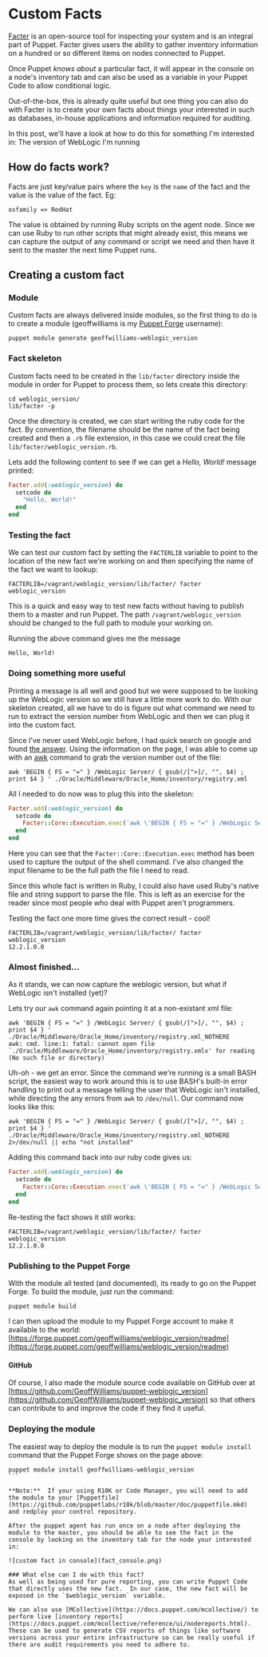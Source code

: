 # Custom Facts
[Facter](https://docs.puppet.com/facter/latest/) is an open-source tool for inspecting your system and is an integral part of Puppet.  Facter gives users the ability to gather inventory information on a hundred or so different items on nodes connected to Puppet.

Once Puppet *knows about* a particular fact, it will appear in the console on a node's inventory tab and can also be used as a variable in your Puppet Code to allow conditional logic.

Out-of-the-box, this is already quite useful but one thing you can also do with Facter is to create your own facts about things your interested in such as databases, in-house applications and information required for auditing.

In this post, we'll have a look at how to do this for something I'm interested in:  The version of WebLogic I'm running

## How do facts work?
Facts are just key/value pairs where the `key` is the `name` of the fact and the value is the value of the fact.  Eg:
```
osfamily => RedHat
```

The value is obtained by running Ruby scripts on the agent node.  Since we can use Ruby to run other scripts that might already exist, this means we can capture the output of any command or script we need and then have it sent to the master the next time Puppet runs.

## Creating a custom fact

### Module
Custom facts are always delivered inside modules, so the first thing to do is to create a module (geoffwilliams is my [Puppet Forge](https://forge.puppet.com/) username):
```shell
puppet module generate geoffwilliams-weblogic_version
```

### Fact skeleton
Custom facts need to be created in the `lib/facter` directory inside the module in order for Puppet to process them, so lets create this directory:

```shell
cd weblogic_version/
lib/facter -p
```

Once the directory is created, we can start writing the ruby code for the fact.  By convention, the filename should be the name of the fact being created and then a `.rb` file extension, in this case we could creat the file `lib/facter/weblogic_version.rb`.

Lets add the following content to see if we can get a *Hello, World!* message printed:
```ruby
Facter.add(:weblogic_version) do
  setcode do
    "Hello, World!"
  end
end
```

### Testing the fact
We can test our custom fact by setting the `FACTERLIB` variable to point to the location of the new fact we're working on and then specifying the name of the fact we want to lookup:

```shell
FACTERLIB=/vagrant/weblogic_version/lib/facter/ facter  weblogic_version
```

This is a quick and easy way to test new facts without having to publish them to a master and run Puppet.  The path `/vagrant/weblogic_version` should be changed to the full path to module your working on.

Running the above command gives me the message
```
Hello, World!
```

### Doing something more useful
Printing a message is all well and good but we were supposed to be looking up the WebLogic version so we still have a little more work to do.  With our skeleton created, all we have to do is figure out what command we need to run to extract the version number from WebLogic and then we can plug it into the custom fact.

Since I've never used WebLogic before, I had quick search on google and found [the answer](http://onlineappsdba.com/index.php/2011/04/28/how-to-find-oracle-weblogic-server-version/).  Using the information on the page, I was able to come up with an [awk](https://en.wikipedia.org/wiki/AWK) command to grab the version number out of the file:

```shell
awk 'BEGIN { FS = "=" } /WebLogic Server/ { gsub(/[">]/, "", $4) ; print $4 } ' ./Oracle/Middleware/Oracle_Home/inventory/registry.xml
```

All I needed to do now was to plug this into the skeleton:
```ruby
Facter.add(:weblogic_version) do
  setcode do
    Facter::Core::Execution.exec('awk \'BEGIN { FS = "=" } /WebLogic Server/ { gsub(/[">]/, "", $4) ; print $4 } \' /home/app/Oracle/Middleware/Oracle_Home/inventory/registry.xml')
  end
end
```

Here you can see that the `Facter::Core::Execution.exec` method has been used to capture the output of the shell command.  I've also changed the input filename to be the full path the file I need to read.

Since this whole fact is written in Ruby, I could also have used Ruby's native file and string support to parse the file.  This is left as an exercise for the reader since most people who deal with Puppet aren't programmers.

Testing the fact one more time gives the correct result - cool!
```shell
FACTERLIB=/vagrant/weblogic_version/lib/facter/ facter  weblogic_version
12.2.1.0.0
```

### Almost finished...
As it stands, we can now capture the weblogic version, but what if WebLogic isn't installed (yet)?

Lets try our `awk` command again pointing it at a non-existant xml file:
```shell
awk 'BEGIN { FS = "=" } /WebLogic Server/ { gsub(/[">]/, "", $4) ; print $4 } ' ./Oracle/Middleware/Oracle_Home/inventory/registry.xml_NOTHERE
awk: cmd. line:1: fatal: cannot open file `./Oracle/Middleware/Oracle_Home/inventory/registry.xmlx' for reading (No such file or directory)
```

Uh-oh - we get an error.  Since the command we're running is a small BASH script, the easiest way to work around this is to use BASH's built-in error handling to print out a message telling the user that WebLogic isn't installed, while directing the any errors from `awk` to `/dev/null`.  Our command now looks like this:
```shell
awk 'BEGIN { FS = "=" } /WebLogic Server/ { gsub(/[">]/, "", $4) ; print $4 } ' ./Oracle/Middleware/Oracle_Home/inventory/registry.xml_NOTHERE 2>/dev/null || echo "not installed"
```

Adding this command back into our ruby code gives us:
```ruby
Facter.add(:weblogic_version) do
  setcode do
    Facter::Core::Execution.exec('awk \'BEGIN { FS = "=" } /WebLogic Server/ { gsub(/[">]/, "", $4) ; print $4 } \' /home/app/Oracle/Middleware/Oracle_Home/inventory/registry.xml 2>/dev/null || echo "not installed"')
  end
end
```

Re-testing the fact shows it still works:
```shell
FACTERLIB=/vagrant/weblogic_version/lib/facter/ facter  weblogic_version
12.2.1.0.0
```

### Publishing to the Puppet Forge
With the module all tested (and documented), its ready to go on the Puppet Forge.  To build the module, just run the command:

```shell
puppet module build
```
I can then upload the module to my Puppet Forge account to make it available to the world:
[https://forge.puppet.com/geoffwilliams/weblogic_version/readme](https://forge.puppet.com/geoffwilliams/weblogic_version/readme)

#### GitHub
Of course, I also made the module source code available on GitHub over at [https://github.com/GeoffWilliams/puppet-weblogic_version](https://github.com/GeoffWilliams/puppet-weblogic_version) so that others can contribute to and improve the code if they find it useful.

### Deploying the module
The easiest way to deploy the module is to run the `puppet module install` command that the Puppet Forge shows on the page above:

````shell
puppet module install geoffwilliams-weblogic_version
```

**Note:**  If your using R10K or Code Manager, you will need to add the module to your [Puppetfile](https://github.com/puppetlabs/r10k/blob/master/doc/puppetfile.mkd) and redploy your control repository.

After the puppet agent has run once on a node after deploying the module to the master, you should be able to see the fact in the console by looking on the inventory tab for the node your interested in:

![custom fact in console](fact_console.png)

### What else can I do with this fact?
As well as being used for pure reporting, you can write Puppet Code that directly uses the new fact.  In our case, the new fact will be exposed in the `$weblogic_version` variable.

We can also use [MCollective](https://docs.puppet.com/mcollective/) to perform live [inventory reports](https://docs.puppet.com/mcollective/reference/ui/nodereports.html).  These can be used to generate CSV reports of things like software versions across your entire infrastructure so can be really useful if there are audit requirements you need to adhere to.
